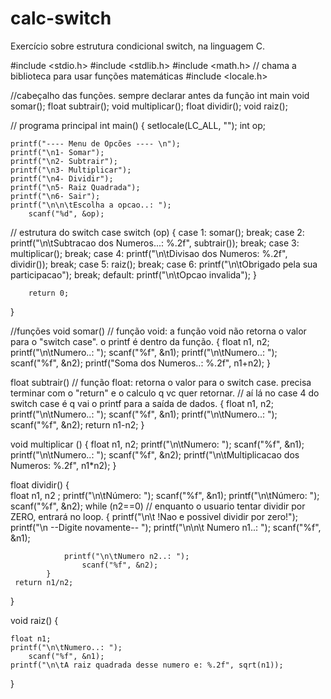 # calc-switch
Exercício sobre estrutura condicional switch, na linguagem C. 

#include <stdio.h>
#include <stdlib.h>
#include <math.h> // chama a biblioteca para usar funções matemáticas 
#include <locale.h>

//cabeçalho das funções. sempre declarar antes da função int main
void somar();
float subtrair();
void multiplicar();
float dividir();
void raiz();

// programa principal
int main() 
{
	setlocale(LC_ALL, "");
	int op;
	
	printf("---- Menu de Opcões ---- \n");
	printf("\n1- Somar");
	printf("\n2- Subtrair");
	printf("\n3- Multiplicar");
	printf("\n4- Dividir");
	printf("\n5- Raiz Quadrada");
	printf("\n6- Sair");
	printf("\n\n\tEscolha a opcao..: ");
		scanf("%d", &op);

// estrutura do switch case
		switch (op)
			{
				case 1:
					somar();
				break;
				case 2:
					printf("\n\tSubtracao dos Numeros...: %.2f", subtrair());
				break;
				case 3:
					multiplicar();
				break;
				case 4:
					printf("\n\tDivisao dos Numeros: %.2f", dividir());
				break;
				case 5:
					raiz();
				break;
				case 6:
					printf("\n\tObrigado pela sua participacao");
				break;
				default:
				printf("\n\tOpcao invalida");
			}

		return 0;
}


//funções 
void somar() // função void: a função void não retorna o valor para o "switch case". o printf é dentro da função.
{
	float n1, n2;
	printf("\n\tNumero..: ");
		scanf("%f", &n1);
	printf("\n\tNumero..: ");
		scanf("%f", &n2);
	printf("Soma dos Numeros..: %.2f", n1+n2);
}

float subtrair() // função float: retorna o valor para o switch case. precisa terminar com o "return" e o calculo q vc quer retornar. 
// aí lá no case 4 do switch case é q vai o printf para a saída de dados.
{
	float n1, n2;
	printf("\n\tNumero..: ");
		scanf("%f", &n1);
	printf("\n\tNumero..: ");
		scanf("%f", &n2);
	return n1-n2;
}

void multiplicar ()
{
	float n1, n2;
	printf("\n\tNumero: ");
		scanf("%f", &n1);
	printf("\n\tNumero..: ");
		scanf("%f", &n2);
	printf("\n\tMultiplicacao dos Numeros: %.2f", n1*n2);
}

float dividir()
{	
	float  n1, n2 ;
	printf("\n\tNúmero: ");
		scanf("%f", &n1);
	printf("\n\tNúmero: ");
		scanf("%f", &n2);
		 while (n2==0) // enquanto o usuario tentar dividir por ZERO, entrará no loop. 
			{
				printf("\n\t !Nao e possivel dividir por zero!");
				printf("\n --Digite novamente-- ");
				printf("\n\n\t Numero n1..: ");
					scanf("%f", &n1);
					
				printf("\n\tNumero n2..: ");
					scanf("%f", &n2);
			}		
	 return n1/n2;
}


void raiz()
{
	
	float n1;
	printf("\n\tNumero..: ");
		scanf("%f", &n1);
	printf("\n\tA raiz quadrada desse numero e: %.2f", sqrt(n1));
	
}
